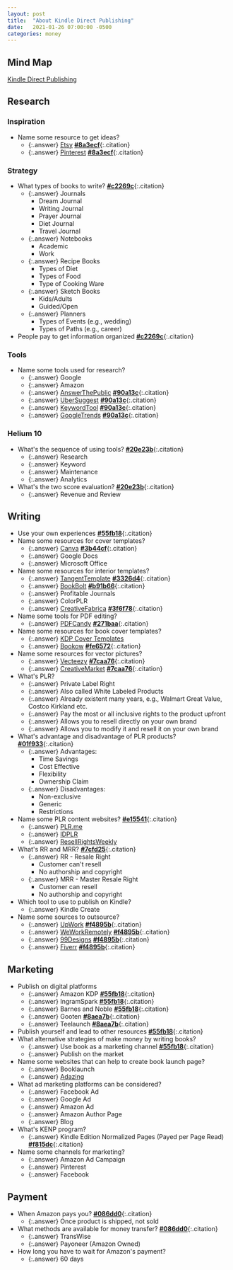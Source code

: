 ```yaml
---
layout: post
title:  "About Kindle Direct Publishing"
date:   2021-01-26 07:00:00 -0500
categories: money
---
```


## Mind Map

[Kindle Direct Publishing](/assets/doc/research/Kindle%20Direct%20Publishing.pdf)

## Research

### Inspiration

* Name some resource to get ideas?
  * {:.answer} [Etsy](https://www.etsy.com/ca/?ref=lgo) **[#8a3ecf]**{:.citation}
  * {:.answer} [Pinterest](https://www.pinterest.ca/) **[#8a3ecf]**{:.citation}

### Strategy

* What types of books to write? **[#c2269c]**{:.citation}
  * {:.answer} Journals
    * Dream Journal
    * Writing Journal
    * Prayer Journal
    * Diet Journal
    * Travel Journal
  * {:.answer} Notebooks
    * Academic
    * Work
  * {:.answer} Recipe Books
    * Types of Diet
    * Types of Food
    * Type of Cooking Ware
  * {:.answer} Sketch Books
    * Kids/Adults
    * Guided/Open
  * {:.answer} Planners
    * Types of Events (e.g., wedding)
    * Types of Paths (e.g., career)
* People pay to get information organized **[#c2269c]**{:.citation}

### Tools

* Name some tools used for research?
  * {:.answer} Google
  * {:.answer} Amazon
  * {:.answer} [AnswerThePublic](https://answerthepublic.com/) **[#90a13c]**{:.citation}
  * {:.answer} [UberSuggest](https://neilpatel.com/ubersuggest/) **[#90a13c]**{:.citation}
  * {:.answer} [KeywordTool](https://keywordtool.io/) **[#90a13c]**{:.citation}
  * {:.answer} [GoogleTrends](https://trends.google.com/trends/?geo=US) **[#90a13c]**{:.citation}

### Helium 10

* What's the sequence of using tools? **[#20e23b]**{:.citation}
  * {:.answer} Research
  * {:.answer} Keyword
  * {:.answer} Maintenance
  * {:.answer} Analytics
* What's the two score evaluation? **[#20e23b]**{:.citation}
  * {:.answer} Revenue and Review
  
## Writing

* Use your own experiences **[#55fb18]**{:.citation}
* Name some resources for cover templates?
  * {:.answer} [Canva](https://www.canva.com/) **[#3b44cf]**{:.citation}
  * {:.answer} Google Docs
  * {:.answer} Microsoft Office
* Name some resources for interior templates?
  * {:.answer} [TangentTemplate](https://templates.tangent.rocks/) **[#3326d4]**{:.citation}
  * {:.answer} [BookBolt](https://bookbolt.io/) **[#b91b66]**{:.citation}
  * {:.answer} Profitable Journals
  * {:.answer} ColorPLR
  * {:.answer} [CreativeFabrica](https://www.creativefabrica.com/) **[#3f6f78]**{:.citation}
* Name some tools for PDF editing?
  * {:.answer} [PDFCandy](https://pdfcandy.com/) **[#271baa]**{:.citation}
* Name some resources for book cover templates?
  * {:.answer} [KDP Cover Templates](https://kdp.amazon.com/en_US/cover-templates)
  * {:.answer} [Bookow](https://www.bookow.com/) **[#fe6572]**{:.citation}
* Name some resources for vector pictures?
  * {:.answer} [Vecteezy](https://www.vecteezy.com/) **[#7caa76]**{:.citation}
  * {:.answer} [CreativeMarket](https://creativemarket.com/) **[#7caa76]**{:.citation}
* What's PLR?
  * {:.answer} Private Label Right
  * {:.answer} Also called White Labeled Products
  * {:.answer} Already existent many years, e.g., Walmart Great Value, Costco Kirkland etc.
  * {:.answer} Pay the most or all inclusive rights to the product upfront
  * {:.answer} Allows you to resell directly on your own brand
  * {:.answer} Allows you to modify it and resell it on your own brand
* What's advantage and disadvantage of PLR products? **[#01f933]**{:.citation}
  * {:.answer} Advantages:
    * Time Savings
    * Cost Effective
    * Flexibility
    * Ownership Claim
  * {:.answer} Disadvantages:
    * Non-exclusive
    * Generic
    * Restrictions
* Name some PLR content websites? **[#e15541]**{:.citation}
  * {:.answer} [PLR.me](https://www.plr.me/)
  * {:.answer} [IDPLR](https://www.idplr.com/)
  * {:.answer} [ResellRightsWeekly](http://resell-rights-weekly.com/members/?rid=244180)
* What's RR and MRR? **[#7cfd25]**{:.citation}
  * {:.answer} RR - Resale Right
    * Customer can't resell
    * No authorship and copyright
  * {:.answer} MRR - Master Resale Right
    * Customer can resell
    * No authorship and copyright
* Which tool to use to publish on Kindle?
  * {:.answer} Kindle Create
* Name some sources to outsource?
  * {:.answer} [UpWork](https://www.upwork.com/) **[#f4895b]**{:.citation}
  * {:.answer} [WeWorkRemotely](https://weworkremotely.com/) **[#f4895b]**{:.citation}
  * {:.answer} [99Designs](https://99designs.ca/) **[#f4895b]**{:.citation}
  * {:.answer} [Fiverr](https://www.fiverr.com/) **[#f4895b]**{:.citation}

## Marketing

* Publish on digital platforms
  * {:.answer} Amazon KDP **[#55fb18]**{:.citation}
  * {:.answer} IngramSpark **[#55fb18]**{:.citation}
  * {:.answer} Barnes and Noble **[#55fb18]**{:.citation}
  * {:.answer} Gooten **[#8aea7b]**{:.citation}
  * {:.answer} Teelaunch **[#8aea7b]**{:.citation}
* Publish yourself and lead to other resources **[#55fb18]**{:.citation}
* What alternative strategies of make money by writing books?
  * {:.answer} Use book as a marketing channel **[#55fb18]**{:.citation}
  * {:.answer} Publish on the market
* Name some websites that can help to create book launch page?
  * {:.answer} Booklaunch
  * {:.answer} [Adazing](https://www.adazing.com/cover-mocks/)
* What ad marketing platforms can be considered?
  * {:.answer} Facebook Ad
  * {:.answer} Google Ad
  * {:.answer} Amazon Ad
  * {:.answer} Amazon Author Page
  * {:.answer} Blog
* What's KENP program?
  * {:.answer} Kindle Edition Normalized Pages (Payed per Page Read) **[#f815dc]**{:.citation}
* Name some channels for marketing?
  * {:.answer} Amazon Ad Campaign
  * {:.answer} Pinterest
  * {:.answer} Facebook
  
## Payment

* When Amazon pays you? **[#086dd0]**{:.citation}
  * {:.answer} Once product is shipped, not sold
* What methods are available for money transfer? **[#086dd0]**{:.citation}
  * {:.answer} TransWise
  * {:.answer} Payoneer (Amazon Owned)
* How long you have to wait for Amazon's payment?
  * {:.answer} 60 days

[#55fb18]: https://www.inc.com/danny-iny/how-to-really-make-money-as-a-book-author-even-if-you-dont-sell-a-single-copy.html
[#c5ecba]: https://www.entrepreneur.com/article/306135
[#20e23b]: https://kb.helium10.com/hc/en-us/articles/360013059613-Is-There-a-Recommended-Sequence-for-Using-Helium-10-s-Tools-
[#5946cb]: https://kb.helium10.com/hc/en-us/articles/360050197534-Xray-PRO-Training-Video-Success-Score-and-Two-Factor-Success-Score
[#c2269c]: https://www.udemy.com/course/make-money-publishing-low-content-books-on-amazon/learn/lecture/14059559#overview
[#8aea7b]: https://www.udemy.com/course/make-money-publishing-low-content-books-on-amazon/learn/lecture/14059825#overview
[#b1f393]: https://www.udemy.com/course/make-money-publishing-low-content-books-on-amazon/learn/lecture/14820976#overview
[#086dd0]: https://www.udemy.com/course/how-to-self-publish-books-on-amazon-kdp-for-extra-income/learn/lecture/24127602#overview
[#90a13c]: https://www.udemy.com/course/how-to-self-publish-books-on-amazon-kdp-for-extra-income/learn/lecture/21580634#overview
[#3326d4]: https://www.udemy.com/course/how-to-self-publish-books-on-amazon-kdp-for-extra-income/learn/lecture/21355782#overview
[#b91b66]: https://www.udemy.com/course/how-to-self-publish-books-on-amazon-kdp-for-extra-income/learn/lecture/21357712#overview
[#3b44cf]: https://www.udemy.com/course/how-to-self-publish-books-on-amazon-kdp-for-extra-income/learn/lecture/21356752#overview
[#271baa]: https://www.udemy.com/course/how-to-self-publish-books-on-amazon-kdp-for-extra-income/learn/lecture/21367866#overview
[#3f6f78]: https://www.udemy.com/course/how-to-self-publish-books-on-amazon-kdp-for-extra-income/learn/lecture/24141644#overview
[#fe6572]: https://www.udemy.com/course/how-to-self-publish-books-on-amazon-kdp-for-extra-income/learn/lecture/21368000#overview
[#7caa76]: https://www.udemy.com/course/how-to-self-publish-books-on-amazon-kdp-for-extra-income/learn/lecture/24130538#overview
[#8a3ecf]: https://www.udemy.com/course/how-to-self-publish-books-on-amazon-kdp-for-extra-income/learn/lecture/24139538#overview
[#f815dc]: https://www.udemy.com/course/how-to-self-publish-books-on-amazon-kdp-for-extra-income/learn/lecture/24293824#overview
[#f4895b]: https://www.udemy.com/course/how-to-self-publish-books-on-amazon-kdp-for-extra-income/learn/lecture/21625614#overview
[#7cfd25]: https://www.streetdirectory.com/etoday/plr-mrr-and-rr-explained-wowaue.html
[#01f933]: https://www.thebalancesmb.com/private-label-rights-for-home-business-1794347#:~:text=Private%20label%20rights%20(PLR)%20help,to%20post%20on%20your%20blog.
[#e15541]: https://thewebjourney.com/best-plr-sites/
